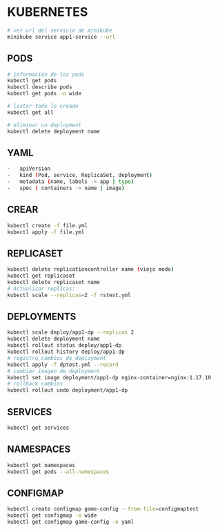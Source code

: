 # KUBERNETES

```bash
# ver url del servicio de minikube
minikube service app1-service --url
```

## PODS
```bash
# información de los pods
kubectl get pods
kubectl describe pods
kubectl get pods -o wide
```

```bash
# listar todo lo creado
kubectl get all
```

```bash
# eliminar un deployment
kubectl delete deployment name
```

## YAML
```bash
-   apiVersion
-   kind (Pod, service, ReplicaSet, deployment)
-   metadata (name, labels -> app | type)
-   spec ( containers -> name | image)
```

## CREAR
```bash
kubectl create -f file.yml
kubectl apply -f file.yml
```

## REPLICASET
```bash
kubectl delete replicationcontroller name (viejo modo)
kubectl get replicaset
kubectl delete replicaset name
# Actualizar replicas:
kubectl scale --replicas=2 -f rstest.yml
```

## DEPLOYMENTS
```bash
kubectl scale deploy/app1-dp --replicas 2
kubectl delete deployment name
kubectl rollout status deploy/app1-dp
kubectl rollout history deploy/app1-dp
# registra cambios de deployment
kubectl apply -f dptest.yml --record 
# cambiar imagen de deployment
kubectl set image deployment/app1-dp nginx-container=nginx:1.17.10
# rollback cambios
kubectl rollout undo deployment/app1-dp
```

## SERVICES
```bash
kubectl get services
```

## NAMESPACES
```bash
kubectl get namespaces
kubectl get pods --all-namespaces
```

## CONFIGMAP
```bash
kubectl create configmap game-config --from-file=configmaptest
kubectl get configmap -o wide
kubectl get configmap game-config -o yaml
```


